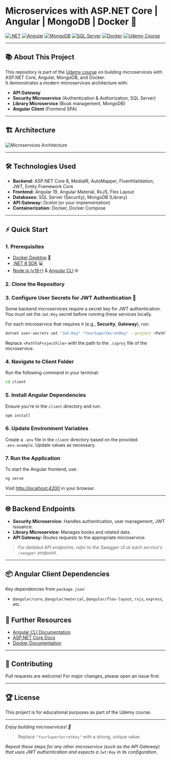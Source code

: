 # Microservices with ASP.NET Core | Angular | MongoDB | Docker 🚀

[![.NET](https://img.shields.io/badge/.NET-8.0-blue?logo=dotnet)](https://dotnet.microsoft.com/)
[![Angular](https://img.shields.io/badge/Angular-19-red?logo=angular)](https://angular.io/)
[![MongoDB](https://img.shields.io/badge/MongoDB-6.0-green?logo=mongodb)](https://www.mongodb.com/)
[![SQL Server](https://img.shields.io/badge/SQL%20Server-2019-blue?logo=microsoftsqlserver)](https://www.microsoft.com/en-us/sql-server)
[![Docker](https://img.shields.io/badge/Docker-Compose-blue?logo=docker)](https://www.docker.com/)
[![Udemy Course](https://img.shields.io/badge/Udemy-Course-orange?logo=udemy)](https://www.udemy.com/course/microservicios-aspnet-core-5-angular-mongodb/?couponCode=MT150725A)

---

## 📚 About This Project

This repository is part of the [Udemy course](https://www.udemy.com/course/microservicios-aspnet-core-5-angular-mongodb/?couponCode=MT150725A) on building microservices with ASP.NET Core, Angular, MongoDB, and Docker.  
It demonstrates a modern microservices architecture with:

- **API Gateway**
- **Security Microservice** (Authentication & Authorization, SQL Server)
- **Library Microservice** (Book management, MongoDB)
- **Angular Client** (Frontend SPA)

---

## 🏗️ Architecture

![Microservices Architecture](https://miro.medium.com/v2/resize:fit:1100/format:webp/1*p86HNk_uPGe2lz11NTDKmg.png)

---

## 🛠️ Technologies Used

- **Backend:** ASP.NET Core 8, MediatR, AutoMapper, FluentValidation, JWT, Entity Framework Core
- **Frontend:** Angular 19, Angular Material, RxJS, Flex Layout
- **Databases:** SQL Server (Security), MongoDB (Library)
- **API Gateway:** Ocelot (or your implementation)
- **Containerization:** Docker, Docker Compose

---

## ⚡ Quick Start

### 1. Prerequisites

- [Docker Desktop](https://www.docker.com/products/docker-desktop) 🐳
- [.NET 8 SDK](https://dotnet.microsoft.com/download) 💻
- [Node.js (v18+)](https://nodejs.org/) & [Angular CLI](https://angular.io/cli) 🌐

### 2. Clone the Repository

### 3. Configure User Secrets for JWT Authentication 🔑

Some backend microservices require a secret key for JWT authentication.  
You must set the `Jwt:Key` secret before running these services locally.

For each microservice that requires it (e.g., **Security**, **Gateway**), run:

```bash
dotnet user-secrets set "Jwt:Key" "YourSuperSecretKey" --project <PathToProjectFile>
```

Replace `<PathToProjectFile>` with the path to the `.csproj` file of the microservice.

### 4. Navigate to Client Folder

Run the following command in your terminal:

```bash
cd client
```

### 5. Install Angular Dependencies

Ensure you're in the `client` directory and run:

```bash
npm install
```

### 6. Update Environment Variables

Create a `.env` file in the `client` directory based on the provided `.env.example`. Update values as necessary.

### 7. Run the Application

To start the Angular frontend, use:

```bash
ng serve
```

Visit [http://localhost:4200](http://localhost:4200) in your browser.

---

## 🌐 Backend Endpoints

- **Security Microservice:** Handles authentication, user management, JWT issuance.
- **Library Microservice:** Manages books and related data.
- **API Gateway:** Routes requests to the appropriate microservice.

> _For detailed API endpoints, refer to the Swagger UI at each service's `/swagger` endpoint._

---

## 📦 Angular Client Dependencies

Key dependencies from `package.json`:

- `@angular/core`, `@angular/material`, `@angular/flex-layout`, `rxjs`, `express`, etc.

## 📖 Further Resources

- [Angular CLI Documentation](https://angular.dev/tools/cli)
- [ASP.NET Core Docs](https://learn.microsoft.com/en-us/aspnet/core/)
- [Docker Documentation](https://docs.docker.com/)

---

## 🤝 Contributing

Pull requests are welcome! For major changes, please open an issue first.

---

## 🏆 License

This project is for educational purposes as part of the Udemy course.

---

_Enjoy building microservices! 🚀_

> Replace `"YourSuperSecretKey"` with a strong, unique value.

_Repeat these steps for any other microservice (such as the API Gateway) that uses JWT authentication and expects a `Jwt:Key` in its configuration._
